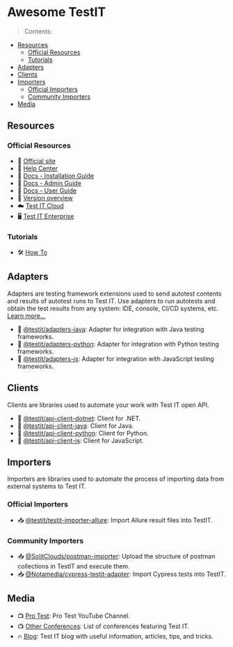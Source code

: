 # Awesome TestIT
> Contents:
- [Resources](#resources)
  - [Official Resources](#official-resources)
  - [Tutorials](#tutorials)
- [Adapters](#adapters)
- [Clients](#clients)
- [Importers](#importers)
  - [Official Importers](#official-importers)
  - [Community Importers](#community-importers)
- [Media](#media)

## Resources

### Official Resources

- 💼 [Official site](https://testit.software/) 
- 💉 [Help Center](https://help.testit.software/hc/ru) 
- 📖 [Docs - Installation Guide](https://docs.testit.software/installation-guide/) 
- 📖 [Docs - Admin Guide](https://docs.testit.software/admin-guide/) 
- 📖 [Docs - User Guide](https://docs.testit.software/user-guide/)
- 🔎 [Version overview](https://www.youtube.com/playlist?list=PLm_vmYqj5D6B-bGljSlfjPAd7raneLlUR) 
- ☁️ [Test IT Cloud](https://id.testit.software/login) 
- 🖥️ [Test IT Enterprise](https://testit.software/versions) 

### Tutorials

- 🛠️ [How To](https://www.youtube.com/playlist?list=PLm_vmYqj5D6DVMipA6AdiPB5eQ_pNH2BM) 

## Adapters

Adapters are testing framework extensions used to send autotest contents and results of autotest runs to Test IT. Use adapters to run autotests and obtain the test results from any system: IDE, console, CI/CD systems, etc. [Learn more...](https://docs.testit.software/user-guide/avtotesty/zapusk-avtotestov-s-pomoshyu-klientskikh-bibliotek)
 

- 🧪 [@testit/adapters-java](https://github.com/testit-tms/adapters-java): Adapter for integration with Java testing frameworks.
- 🧪 [@testit/adapters-python](https://github.com/testit-tms/adapters-python): Adapter for integration with Python testing frameworks.
- 🧪 [@testit/adapters-js](https://github.com/testit-tms/adapters-js): Adapter for integration with JavaScript testing frameworks.

## Clients

Clients are libraries used to automate your work with Test IT open API. 

- 🔌 [@testit/api-client-dotnet](https://github.com/testit-tms/api-client-dotnet): Client for .NET.
- 🔌 [@testit/api-client-java](https://github.com/testit-tms/api-client-java): Client for Java.
- 🔌 [@testit/api-client-python](https://github.com/testit-tms/api-client-python): Client for Python.
- 🔌 [@testit/api-client-js](https://github.com/testit-tms/api-client-js): Client for JavaScript.

## Importers

Importers are libraries used to automate the process of importing data from external systems to Test IT.

### Official Importers

- 📥 [@testit/testit-importer-allure](https://github.com/testit-tms/importers): Import Allure result files into TestIT.

### Community Importers

- 📥 [@SolitClouds/postman-importer](https://github.com/SolitClouds/test_it_postman_integration): Upload the structure of postman collections in TestIT and execute them.
- 📥 [@Notamedia/cypress-testit-adapter](https://github.com/notamedia/cypress-testit-adapter): Import Cypress tests into TestIT.

## Media

- 📺 [Pro Test](https://www.youtube.com/playlist?list=PLm_vmYqj5D6ClgE13L8A4ZLKbwdMTfv3r): Pro Test YouTube Channel.
- 📺 [Other Conferences](https://www.youtube.com/playlist?list=PLm_vmYqj5D6AyZLlI6Rx6fne8-WMESQe_): List of conferences featuring Test IT.
- 🔥 [Blog](https://testit.software/blog): Test IT blog with useful information, articles, tips, and tricks.
